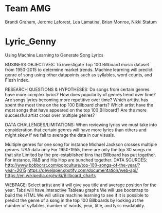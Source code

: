# Team AMG
Brandi Graham, Jerome Laforest, Lea Lamatina, Brian Monroe, Nikki Statum

# Lyric_Genny
Using Machine Learning to Generate Song Lyrics

BUSINESS OBJECTIVES: 
To investigate Top 100 Billboard music dataset from 1950-2015 to determine market trends. Machine learning will predict genre of song using other datapoints such as syllables, word counts, and Flesh Index. 

RESEARCH QUESTIONS & HYPOTHESES: 
Do songs from certain genres have more complex lyrics?
How does popularity of genres trend over time?
Are songs lyrics becoming more repetitive over time?
Which artitist has spent the most time on the top 100 Billboard charts?
Which artist have the most songs that have appeared on the top 100 Billboard?
Are the more successful artist cross over multiple genres?

DATA CHALLENGES/LIMITATIONS:
When reviewing lyrics we must take into consideration that certain genres will have more lyrics than others and might skew if we fail to average the data in our visuals. 

Multiple genres for one song for instance Michael Jackson crosses multiple genres.
USA data only
For 1950-1955, there are only the top 30 songs on that site
Limited by the pre-established bins that Billboard has put together. For instance, R&B and Hip Hop are bunched together.
DATA SOURCES: 
http://www.bobborst.com/popculture/top-100-songs-of-the-year/?year=2015
https://developer.spotify.com/documentation/web-api/
https://en.wikipedia.org/wiki/Billboard_charts

WEBPAGE:
Select artist and it will give you title and average position for the year.
Tabs will have interactive Tableau graphs
We will use bootstrap to build the HTML
We will utilize machine learning to see if it is possible to predict the genre of a song in the top 100 Billboards by looking at the number of syllables, number of words, year, title, and lyric readability. 

